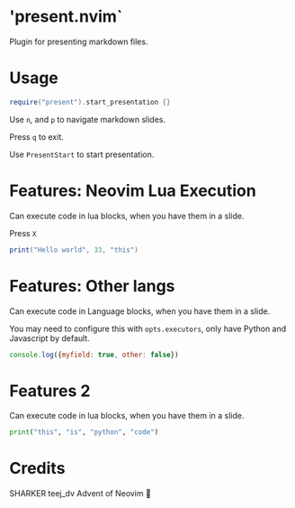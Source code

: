 # 'present.nvim`

Plugin for presenting markdown files.

# Usage

```lua
require("present").start_presentation {}
```

Use `n`, and `p` to navigate markdown slides.

Press `q` to exit.

Use `PresentStart` to start presentation.

# Features: Neovim Lua Execution

Can execute code in lua blocks, when you have them in a slide.

Press `X`

```lua
print("Hello world", 33, "this")
```

# Features: Other langs

Can execute code in Language blocks, when you have them in a slide.

You may need to configure this with `opts.executors`, only have Python and Javascript by default.

```javascript
console.log({myfield: true, other: false})
```

# Features 2

Can execute code in lua blocks, when you have them in a slide.

```python
print("this", "is", "python", "code")
```

# Credits

SHARKER
teej_dv Advent of Neovim 🎄

